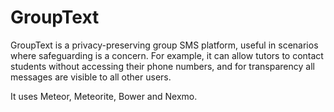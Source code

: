 GroupText
=========
GroupText is a privacy-preserving group SMS platform, useful in scenarios where safeguarding is a concern. For example, it can allow tutors to contact students without accessing their phone numbers, and for transparency all messages are visible to all other users.

It uses Meteor, Meteorite, Bower and Nexmo.
